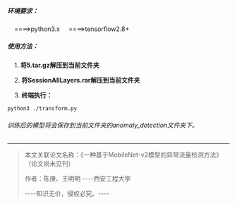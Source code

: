 ##### 环境要求：

&nbsp;&nbsp;&nbsp;&nbsp;====>python3.x
&nbsp;&nbsp;&nbsp;&nbsp;====>tensorflow2.8+

##### 使用方法：

&nbsp;&nbsp;&nbsp;&nbsp;1. **将5.tar.gz解压到当前文件夹**

&nbsp;&nbsp;&nbsp;&nbsp;2. **将SessionAllLayers.rar解压到当前文件夹**

&nbsp;&nbsp;&nbsp;&nbsp;3. **终端执行：**



	python3 ./transform.py


###### 训练后的模型将会保存到当前文件夹的anomaly_detection文件夹下。

***

> 
>
> 本文关联论文名称：《一种基于MobileNet-v2模型的异常流量检测方法》 （论文尚未见刊）
>
> 作者：陈庚、王明明        ----西安工程大学
>
> ----知识无价，侵权必究。----
>
> 







